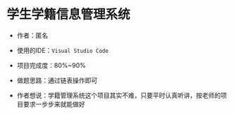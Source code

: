 # 学生学籍信息管理系统

- 作者：匿名

- 使用的IDE：`Visual Studio Code`

- 项目完成度：80%~90%

- 做题思路：通过链表操作即可

- 作者想说：学籍管理系统这个项目其实不难，只要平时认真听讲，按老师的项目要求一步步来就能做好

